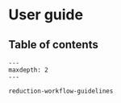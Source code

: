 # User guide

## Table of contents

```{toctree}
---
maxdepth: 2
---

reduction-workflow-guidelines
```
